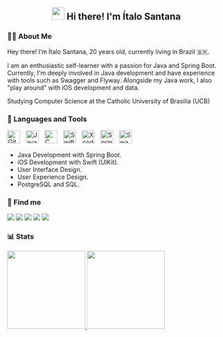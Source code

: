 <h2 align="center"><img src = "https://raw.githubusercontent.com/MartinHeinz/MartinHeinz/master/wave.gif" width = 29px> Hi there! I'm Ítalo Santana</h3>

### 👨‍💻 About Me
Hey there! I’m Ítalo Santana, 20 years old, currently living in Brazil 🇧🇷. <p>
I am an enthusiastic self-learner with a passion for Java and Spring Boot. Currently, I'm deeply involved in Java development and have experience with tools such as Swagger and Flyway. Alongside my Java work, I also "play around" with iOS development and data.

<p>
Studying Computer Science at the Catholic University of Brasilia (UCB)

### 🧰 Languages and Tools
<img align="left" alt="Git" width="30px" style="padding-right:10px;" src="https://cdn.jsdelivr.net/gh/devicons/devicon/icons/git/git-original.svg" />
<img align="left" alt="Java" width="30px" style="padding-right:10px;" src="https://cdn.jsdelivr.net/gh/devicons/devicon/icons/java/java-original.svg"/>
<img align="left" alt="C" width="30px" style="padding-right:10px;" src="https://cdn.jsdelivr.net/gh/devicons/devicon/icons/c/c-original.svg"/>
<img align="left" alt="Swift" width="30px" style="padding-right:10px;" src="https://cdn.jsdelivr.net/gh/devicons/devicon/icons/swift/swift-original.svg"/>
<img align="left" alt="Xcode" width="30px" style="padding-right:10px;" src="https://cdn.jsdelivr.net/gh/devicons/devicon/icons/xcode/xcode-original.svg"/>
<img align="left" alt="Spring Boot" width="30px" style="padding-right:10px;" src="https://cdn.jsdelivr.net/gh/devicons/devicon/icons/spring/spring-original.svg"/>
<img align="left" alt="Swagger" width="30px" style="padding-right:10px;" src="https://cdn.jsdelivr.net/gh/devicons/devicon/icons/swagger/swagger-original.svg"/>

<br> <br>
- Java Development with Spring Boot.
- iOS Development with Swift (UIKit).
- User Interface Design.
- User Experience Design.
- PostgreSQL and SQL.

### 📱 Find me 
<div> 
  <a href="https://instagram.com/eu.italosantana" target="_blank"><img src="https://img.shields.io/badge/-Instagram-%23E4405F?style=for-the-badge&logo=instagram&logoColor=white" target="_blank"></a>
  <a href="mailto:italosantana539@gmail.com"><img src="https://img.shields.io/badge/-Gmail-%23333?style=for-the-badge&logo=gmail&logoColor=white" target="_blank"></a>
  <a href="https://www.linkedin.com/in/ítalo-santana-a3b962208/" target="_blank"><img src="https://img.shields.io/badge/-LinkedIn-%230077B5?style=for-the-badge&logo=linkedin&logoColor=white" target="_blank"></a>
  <a href="https://twitter.com/euitalosantana" target="_blank"><img src="https://img.shields.io/badge/-Twitter-%231DA1F2?style=for-the-badge&logo=twitter&logoColor=white" target="_blank"></a>
  <a href="https://www.tiktok.com/@eu.italosantana" target="_blank"><img src="https://img.shields.io/badge/-TikTok-%23000000?style=for-the-badge&logo=tiktok&logoColor=white" target="_blank"></a>
</div>

### 📊 Stats

<div>
  <a href="https://beacons.ai/italoeugenio">
    <img height="180em" src="https://github-readme-stats.vercel.app/api?username=italoeugenio&show_icons=true&theme=nightowl&include_all_commits=true&count_private=true"/>
    <img height="180em" src="https://github-readme-stats.vercel.app/api/top-langs/?username=italoeugenio&layout=compact&langs_count=16&theme=nightowl"/>
  </a>
</div>
